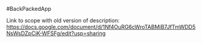#BackPackedApp

Link to scope with old version of description: https://docs.google.com/document/d/1Nf4OuRG6cWroTABMiB7JfTmWDD5NsWsDZpCiK-WFSFg/edit?usp=sharing 
